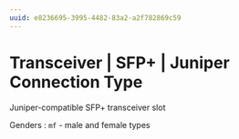 ```yaml
---
uuid: e8236695-3995-4482-83a2-a2f782869c59
---
```

# Transceiver | SFP+ | Juniper Connection Type

Juniper-compatible SFP+ transceiver slot

Genders
: `mf` - male and female types
